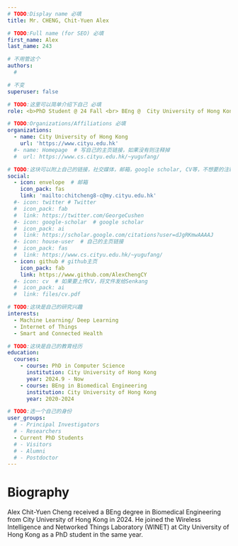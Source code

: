 ```yaml
---
# TODO:Display name 必填
title: Mr. CHENG, Chit-Yuen Alex 

# TODO:Full name (for SEO) 必填
first_name: Alex   
last_name: 243

# 不用管这个
authors:
  # 

# 不变
superuser: false

# TODO:这里可以简单介绍下自己 必填
role: <b>PhD Student @ 24 Fall <br> BEng @  City University of Hong Kong</b>

# TODO:Organizations/Affiliations 必填
organizations:
  - name: City University of Hong Kong 
    url: 'https://www.cityu.edu.hk'
  #- name: Homepage  # 写自己的主页链接，如果没有则注释掉
  #  url: https://www.cs.cityu.edu.hk/~yugufang/

# TODO:这块可以附上自己的链接，社交媒体，邮箱，google scholar, CV等，不想要的注释掉即可
social:
  - icon: envelope  # 邮箱
    icon_pack: fas
    link: 'mailto:chitcheng8-c@my.cityu.edu.hk'
  #- icon: twitter # Twitter
  #  icon_pack: fab  
  #  link: https://twitter.com/GeorgeCushen
  #- icon: google-scholar  # google scholar
  #  icon_pack: ai
  #  link: https://scholar.google.com/citations?user=dJgRKmwAAAAJ
  #- icon: house-user  # 自己的主页链接
  #  icon_pack: fas
  #  link: https://www.cs.cityu.edu.hk/~yugufang/
  - icon: github # github主页
    icon_pack: fab   
    link: https://www.github.com/AlexChengCY
  #- icon: cv  # 如果要上传CV，将文件发给Senkang
  #  icon_pack: ai
  #  link: files/cv.pdf

# TODO:这块是自己的研究兴趣
interests:
  - Machine Learning/ Deep Learning
  - Internet of Things
  - Smart and Connected Health

# TODO:这块是自己的教育经历
education:
  courses:
    - course: PhD in Computer Science
      institution: City University of Hong Kong
      year: 2024.9 - Now
    - course: BEng in Biomedical Engineering
      institution: City University of Hong Kong
      year: 2020-2024

# TODO:选一个自己的身份
user_groups:
  # - Principal Investigators
  # - Researchers
  - Current PhD Students
  # - Visitors
  # - Alumni
  # - Postdoctor
---
```

<!-- TODO:写自己的Biography -->

# Biography

Alex Chit-Yuen Cheng received a BEng degree in Biomedical Engineering from City University of Hong Kong in 2024. He joined the Wireless Intelligence and Networked Things Laboratory (WINET) at City University of Hong Kong as a PhD student in the same year.
